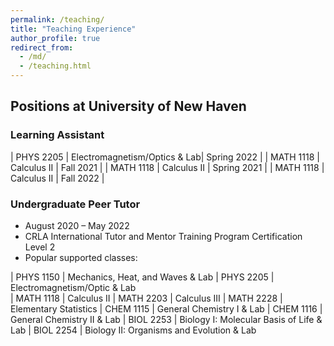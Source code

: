 ```yaml
---
permalink: /teaching/
title: "Teaching Experience"
author_profile: true
redirect_from: 
  - /md/
  - /teaching.html
---
```


## Positions at University of New Haven

### Learning Assistant

 | PHYS 2205    | Electromagnetism/Optics & Lab| Spring 2022 |
 | MATH 1118    | Calculus II                  | Fall   2021 |
 | MATH 1118    | Calculus II                  | Spring 2021 |
 | MATH 1118    | Calculus II                  | Fall   2022 |



### Undergraduate Peer Tutor

 *   August 2020 – May 2022
 *   CRLA International Tutor and Mentor Training Program Certification Level 2
 *   Popular supported classes:

 | PHYS 1150    | Mechanics, Heat, and Waves & Lab
 | PHYS 2205    | Electromagnetism/Optic & Lab                 
 | MATH 1118    | Calculus II
 | MATH 2203    | Calculus III
 | MATH 2228    | Elementary Statistics 
 | CHEM 1115    | General Chemistry I & Lab
 | CHEM 1116    | General Chemistry II & Lab
 | BIOL 2253    | Biology I: Molecular Basis of Life & Lab
 | BIOL 2254    | Biology II: Organisms and Evolution & Lab